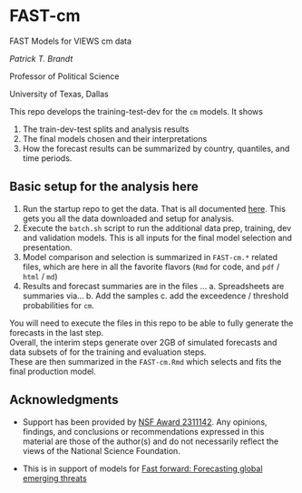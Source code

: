 # FAST-cm
FAST Models for VIEWS cm data

*Patrick T. Brandt*

Professor of Political Science 

University of Texas, Dallas

This repo develops the training-test-dev for the `cm` models.  It shows 

1.  The train-dev-test splits and analysis results
2.  The final models chosen and their interpretations
3.  How the forecast results can be summarized by country, quantiles, and time periods.

## Basic setup for the analysis here

1.  Run the startup repo to get the data.  That is all documented [here](https://github.com/PTB-OEDA/VIEWS-Startup). This gets you all the data downloaded and setup for analysis.
2.  Execute the `batch.sh` script to run the additional data prep, training, dev and validation models.  This is all inputs for the final model selection and presentation.
3.  Model comparison and selection is summarized in `FAST-cm.*` related files, which are here in all the favorite flavors (`Rmd` for code, and `pdf` / `html` / `md`)
4.  Results and forecast summaries are in the files ...
    a.  Spreadsheets are summaries via...
    b.  Add the samples
    c.  add the exceedence / threshold probabilities for `cm`.

You will need to execute the files in this repo to be able to fully generate the forecasts in the last step.  
Overall, the interim steps generate over 2GB of simulated forecasts and data subsets of for the training and evaluation steps.  
These are then summarized in the `FAST-cm.Rmd` which selects and fits the final production model.

## Acknowledgments

- Support has been provided by [NSF Award 2311142](https://www.nsf.gov/awardsearch/showAward?AWD_ID=2311142).  Any opinions, findings, and conclusions or recommendations expressed in this material are those of the author(s) and do not necessarily reflect the views of the National Science Foundation.

- This is in support of models for [Fast forward: Forecasting global emerging threats](https://www.canada.ca/en/department-national-defence/programs/defence-ideas/element/contests/challenge/fast-foward-emerging-threats.html)

